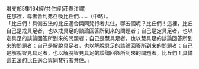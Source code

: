增支部5集164經/共住經(莊春江譯)  
在那裡，尊者舍利弗召喚比丘們……（中略）。  
「比丘們！具備五法的比丘適合與同梵行者共住，哪五個呢？比丘們！這裡，比丘自己是戒具足者，也以戒具足的談論回答所到來的問題者；自己是定具足者，也以定具足的談論回答所到來的問題者；自己是慧具足者，也以慧具足的談論回答所到來的問題者；自己是解脫具足者，也以解脫具足的談論回答所到來的問題者；自己是解脫智見具足者，也以解脫智見具足的談論回答所到來的問題者，比丘們！具備這五法的比丘適合與同梵行者共住。」  
  
  

